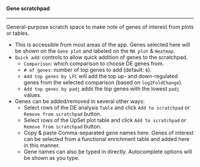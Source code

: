 #### Gene scratchpad
--------------------

General-purpose scratch space to make note of genes of interest from plots or tables.

- This is accessible from most areas of the app. Genes selected here will be shown on the
  `Gene plot` and labeled on the `MA plot` & `Heatmap`.
- `Quick add`: controls to allow quick addition of genes to the scratchpad.
  - `Comparison`: which comparison to choose DE genes from.
  - `# of genes`: number of top genes to add (default: `6`).
  - `Add top genes by LFC` will add the top up- and down-regulated genes from the
    selected comparison (based on `log2FoldChange`).
  - `Add top genes by padj` adds the top genes with the lowest `padj` values.
- Genes can be added/removed in several other ways:
  - Select rows of the DE analysis `Table` and click `Add to scratchpad` or `Remove from scratchpad` button.
  - Select rows of the UpSet plot table and click `Add to scratchpad` or `Remove from scratchpad` button.
  - Copy & paste Comma-separated gene names here. Genes of interest can be selected from a functional enrichment table
    and added here in this manner.
  - Gene names can also be typed in directly. Autocomplete options will be shown as you type.

